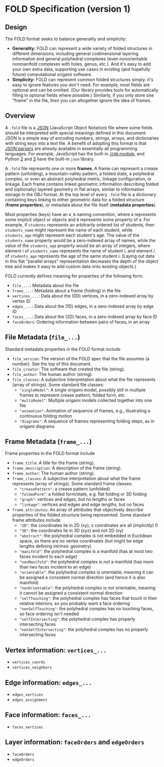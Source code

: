 # FOLD Specification (version 1)

## Design

The FOLD format seeks to balance generality and simplicity:

* **Generality:** FOLD can represent a wide variety of folded structures in
  different dimensions, including general codimensional layering information
  and general polyhedral complexes (even nonorientable nonmanifold complexes
  with holes, genus, etc.).  And it's easy to add your own extra data,
  supporting use cases in existing (and hopefully future)
  computational origami software.
* **Simplicity:** FOLD can represent common folded structures simply:
  it's easy to ignore features you don't need.
  For example, most fields are optional and can be omitted.
  (Our library provides tools for automatically filling in optional fields
   where possible.)  Similarly, if you only store one "frame" in the file,
  then you can altogether ignore the idea of frames.

## Overview

A `.fold` file is a [JSON](http://www.json.org/) (JavaScript Object Notation)
file where some fields should be interpreted with special meanings
defined in this document.  JSON is a simple way of encoding numbers, strings,
arrays, and dictionaries with string keys into a text file.
A benefit of adopting this format is that [JSON parsers](http://www.json.org/)
are already available in essentially all programming languages.  For example,
JavaScript has the built-in
[`JSON` module](https://developer.mozilla.org/en-US/docs/Web/JavaScript/Reference/Global_Objects/JSON),
and Python [2](https://docs.python.org/2/library/json.html) and
[3](https://docs.python.org/3/library/json.html) have
the built-in `json` library.

A `.fold` file represents one or more **frames**.
A frame can represent a crease pattern (unfolding),
a mountain-valley pattern, a folded state, a polyhedral complex,
or even an abstract polyhedral metric, linkage configuration, or linkage.
Each frame contains linked geometric information describing
folded and (optionally) layered geometry in flat arrays,
similar to information storage in the OBJ format.
At the top level of every `.fold` file is a dictionary
containing keys linking to either geometric
data for a folded structure (**frame properties**),
or metadata about the file itself (**metadata properties**).

Most properties (keys) have an `A_B` naming convention,
where `A` represents some implicit object or objects
and `B` represents some property of `A`. For example,
if `students` represents an arbitrarily ordered list
of students, then `students_name` might represent the
name of each student, while `students_age` might represent
each student's age. The value of the `students_name` property
would be a zero-indexed array of names, while
the value of the `students_age` property would be
an array of integers, where element *i* of `students_name`
represents the name of student *i*, and element *i*
of `students_age` represents the age of the same student *i*.
(Laying out data in this flat "parallel arrays" representation
decreases the depth of the object tree and makes it easy to add
custom data onto existing objects.)

FOLD currently defines meaning for properties of the following form:

* `file_...`: Metadata about the file
* `frame_...`: Metadata about a frame (folding) in the file
* `vertices_...`: Data about the (0D) vertices, in a zero-indexed array by vertex ID
* `edges_...`: Data about the (1D) edges, in a zero-indexed array by edge ID
* `faces_...`: Data about the (2D) faces, in a zero-indexed array by face ID
* `faceOrders`: Ordering information between pairs of faces, in an array

## File Metadata (`file_...`)

Standard metadata properties in the FOLD format include

* `file_version`: The version of the FOLD spec that the file assumes
  (a number).  See the top of this document.
* `file_creator`: The software that created the file (string).
* `file_author`: The human author (string).
* `file_classes`: A subjective interpretation about what the file represents
  (array of strings).  Some standard file classes:
  * `"singleModel"`: A single origami model, possibly still in multiple frames
                     to represent crease pattern, folded form, etc.
  * `"multiModel"`: Multiple origami models collected together into one file
  * `"animation"`: Animation of sequence of frames,
                   e.g., illustrating a continuous folding motion
  * `"diagrams"`: A sequence of frames representing folding steps,
                  as in origami diagrams

## Frame Metadata (`frame_...`)

Frame properties in the FOLD format include

* `frame_title`: A title for the frame (string).
* `frame_description`: A description of the frame (string).
* `frame_author`: The human author (string).
* `frame_classes`: A subjective interpretation about what the frame represents
  (array of strings).  Some standard frame classes:
  * `"creasePattern"`: a crease pattern (unfolded)
  * `"foldedForm"`: a folded form/state, e.g. flat folding or 3D folding
  * `"graph"`: vertices and edges, but no lengths or faces
  * `"linkage"`: vertices and edges and edge lengths, but no faces
* `frame_attributes`: An array of attributes that objectively describe
  properties of the folded structure being represented.
  Some standard frame attributes include
  * `"2D"`: the coordinates lie in 2D (xy); z coordinates are all (implicitly) 0
  * `"3D"`: the coordinates lie in 3D (xyz) and not 2D (xy)
  * `"abstract"`: the polyhedral complex is not embedded in Euclidean space,
    so there are no vertex coordinates (but might be edge lengths defining
    intrinsic geometry)
  * `"manifold"`: the polyhedral complex is a manifold
    (has at most two faces incident to each edge)
  * `"nonManifold"`: the polyhedral complex is *not* a manifold
    (has more than two faces incident to an edge)
  * `"orientable"`: the polyhedral complex is orientable, meaning it can be
    assigned a consistent normal direction (and hence it is also manifold)
  * `"nonOrientable"`: the polyhedral complex is not orientable, meaning it
    cannot be assigned a consistent normal direction
  * `"selfTouching"`: the polyhedral complex has faces that touch in their
    relative interiors, so you probably want a face ordering
  * `"nonSelfTouching"`: the polyhedral complex has no touching faces,
    so face ordering isn't needed
  * `"selfIntersecting"`: the polyhedral complex has properly intersecting faces
  * `"nonSelfIntersecting"`: the polyhedral complex has no properly
    intersecting faces

## Vertex information: `vertices_...`

* `vertices_coords`
* `vertices_neighbors`

## Edge information: `edges_...`

* `edges_vertices`
* `edges_assignment`

## Face information: `faces_...`

* `faces_vertices`

## Layer information: `faceOrders` and `edgeOrders`

* `faceOrders`
* `edgeOrders`
